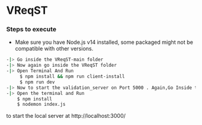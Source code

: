 # VReqST

### Steps to execute

- Make sure you have Node.js v14 installed, some packaged might not be compatible with other versions.

```sh
-|> Go inside the VReqST-main folder
-|> Now again go inside the VReqST folder
-|> Open Terminal And Run
     $ npm install && npm run client-install
     $ npm run dev
-|> Now to start the validation_server on Port 5000 . Again,Go Inside the Validation_server folder
-|> Open the terminal and Run
    $ npm install
    $ nodemon index.js
```

to start the local server at http://localhost:3000/
